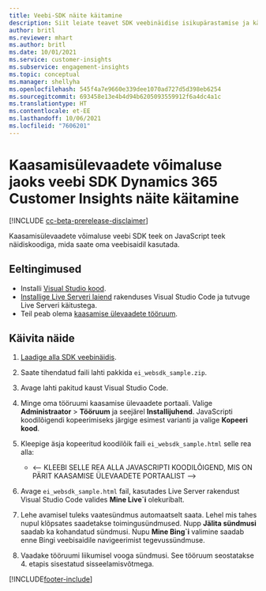 ```yaml
---
title: Veebi-SDK näite käitamine
description: Siit leiate teavet SDK veebinäidise isikupärastamise ja käitamise kohta.
author: britl
ms.reviewer: mhart
ms.author: britl
ms.date: 10/01/2021
ms.service: customer-insights
ms.subservice: engagement-insights
ms.topic: conceptual
ms.manager: shellyha
ms.openlocfilehash: 545f4a7e9660e339dee1070ad727d5d398eb6254
ms.sourcegitcommit: 693458e13e4b4d94b6205093559912f6a4dc4a1c
ms.translationtype: HT
ms.contentlocale: et-EE
ms.lasthandoff: 10/06/2021
ms.locfileid: "7606201"
---
```

# <a name="run-the-web-sdk-sample-for-dynamics-365-customer-insights-engagement-insights-capability"></a>Kaasamisülevaadete võimaluse jaoks veebi SDK Dynamics 365 Customer Insights näite käitamine

[!INCLUDE [cc-beta-prerelease-disclaimer](includes/cc-beta-prerelease-disclaimer.md)]

Kaasamisülevaadete võimaluse veebi SDK teek on JavaScript teek näidiskoodiga, mida saate oma veebisaidil kasutada.

## <a name="prerequisites"></a>Eeltingimused

- Installi [Visual Studio kood](https://code.visualstudio.com/).
- [Installige Live Serveri laiend](https://marketplace.visualstudio.com/items?itemName=ritwickdey.LiveServer) rakenduses Visual Studio Code ja tutvuge Live Serveri käitustega.
- Teil peab olema [kaasamise ülevaadete tööruum](create-workspace.md).

## <a name="run-sample"></a>Käivita näide

1. [Laadige alla SDK veebinäidis](https://download.pi.dynamics.com/sdk/EngagementInsightsSamples/ei_websdk_sample.zip).

1. Saate tihendatud faili lahti pakkida `ei_websdk_sample.zip`.

1. Avage lahti pakitud kaust Visual Studio Code.

1. Minge oma tööruumi kaasamise ülevaadete portaali. Valige **Administraator** > **Tööruum** ja seejärel **Installijuhend**. JavaScripti koodilõigendi kopeerimiseks järgige esimest varianti ja valige **Kopeeri kood**.

1. Kleepige äsja kopeeritud koodilõik faili `ei_websdk_sample.html` selle rea alla:

   - <-- KLEEBI SELLE REA ALLA JAVASCRIPTI KOODILÕIGEND, MIS ON PÄRIT KAASAMISE ÜLEVAADETE PORTAALIST -->

1. Avage `ei_websdk_sample.html` fail, kasutades Live Server rakendust Visual Studio Code valides **Mine Live`i** olekuribalt.

1. Lehe avamisel tuleks vaatesündmus automaatselt saata. Lehel mis tahes nupul klõpsates saadetakse toimingusündmused. Nupp **Jälita sündmusi** saadab ka kohandatud sündmusi. Nupu **Mine Bing`i** valimine saadab enne Bingi veebisaidile navigeerimist tegevussündmuse.

1. Vaadake tööruumi liikumisel vooga sündmusi. See tööruum seostatakse 4. etapis sisestatud sisseelamisvõtmega.


[!INCLUDE[footer-include](../includes/footer-banner.md)]
